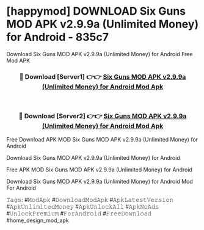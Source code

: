 # [happymod] DOWNLOAD Six Guns MOD APK v2.9.9a (Unlimited Money) for Android - 835c7
Download Six Guns MOD APK v2.9.9a (Unlimited Money) for Android Free Mod APK

<div align="center">
<h3>🔴 Download [Server1] 👉👉 <a href="https://apk-comot.site?title=Six_Guns_MOD_APK_v2.9.9a_(Unlimited_Money)_for_Android">Six Guns MOD APK v2.9.9a (Unlimited Money) for Android Mod Apk</a></h3><br>

<h3>🔴 Download [Server2] 👉👉 <a href="https://apk-comot.site?title=Six_Guns_MOD_APK_v2.9.9a_(Unlimited_Money)_for_Android">Six Guns MOD APK v2.9.9a (Unlimited Money) for Android Mod Apk</a></h3>
</div>


Free Download APK MOD Six Guns MOD APK v2.9.9a (Unlimited Money) for Android

Download Six Guns MOD APK v2.9.9a (Unlimited Money) for Android 

Free APK MOD Six Guns MOD APK v2.9.9a (Unlimited Money) for Android 

Download Six Guns MOD APK v2.9.9a (Unlimited Money) for Android Mod For Android

𝚃𝚊𝚐𝚜: #𝙼𝚘𝚍𝙰𝚙𝚔 #𝙳𝚘𝚠𝚗𝚕𝚘𝚊𝚍𝙼𝚘𝚍𝙰𝚙𝚔 #𝙰𝚙𝚔𝙻𝚊𝚝𝚎𝚜𝚝𝚅𝚎𝚛𝚜𝚒𝚘𝚗 #𝙰𝚙𝚔𝚄𝚗𝚕𝚒𝚖𝚒𝚝𝚎𝚍𝙼𝚘𝚗𝚎𝚢 #𝙰𝚙𝚔𝚄𝚗𝚕𝚘𝚌𝚔𝙰𝚕𝚕 #𝙰𝚙𝚔𝙽𝚘𝙰𝚍𝚜 #𝚄𝚗𝚕𝚘𝚌𝚔𝙿𝚛𝚎𝚖𝚒𝚞𝚖 #𝙵𝚘𝚛𝙰𝚗𝚍𝚛𝚘𝚒𝚍 #𝙵𝚛𝚎𝚎𝙳𝚘𝚠𝚗𝚕𝚘𝚊𝚍 #home_design_mod_apk